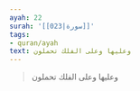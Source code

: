 ```yaml
---
ayah: 22
surah: '[[023|سورة]]'
tags:
- quran/ayah
text: وعليها وعلى الفلك تحملون
---
```

> وعليها وعلى الفلك تحملون
